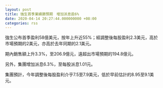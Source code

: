```yaml
---
layout: post
title: 強生首季業績勝預期　增加派息逾6%
date: 2020-04-14 20:27:44.000000000 +08:00
categories: rss
---
```


強生公布首季盈利58億美元，按年上升近55%；經調整後每股盈利2.3美元，高於市場預期的2美元，亦高於去年同期的2.1美元。

期內銷售額上升3.3%，至206.9億元，遠超出市場預期的194.8億元。

另外，集團增加派息6.3%，至每股派息1.01元。

集團預計，今年調整後每股盈利介乎7.5至7.9美元，低於早前估計的8.95至9.1美元。
